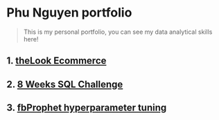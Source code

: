 # Phu Nguyen portfolio

> This is my personal portfolio, you can see my data analytical skills here!

## 1. [theLook Ecommerce](https://github.com/npanphu97/Phu_Nguyen_Portfolio/blob/main/theLook%20eCommerce/theLook_eCommerce.md)

## 2. [8 Weeks SQL Challenge](https://github.com/npanphu97/Phu_Nguyen_Portfolio/tree/main/8%20Weeks%20SQL%20Challenge)

## 3. [fbProphet hyperparameter tuning](https://github.com/npanphu97/Phu_Nguyen_Portfolio/blob/main/fbProphet/fbprophet.ipynb)